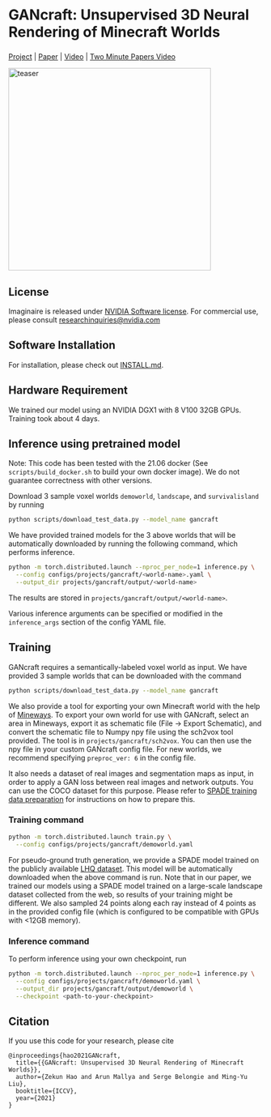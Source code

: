# GANcraft: Unsupervised 3D Neural Rendering of Minecraft Worlds

###
[Project](https://nvlabs.github.io/GANcraft/) |
[Paper](https://arxiv.org/abs/2104.07659) |
[Video](https://www.youtube.com/watch?v=1Hky092CGFQ) |
[Two Minute Papers Video](https://www.youtube.com/watch?v=jl0XCslxwB0)

<img src="https://nvlabs.github.io/GANcraft/videos/island_small.gif" alt="teaser" width="400"/>

## License

Imaginaire is released under [NVIDIA Software license](LICENSE.md).
For commercial use, please consult [researchinquiries@nvidia.com](researchinquiries@nvidia.com)


## Software Installation
For installation, please check out [INSTALL.md](../../INSTALL.md).

## Hardware Requirement
We trained our model using an NVIDIA DGX1 with 8 V100 32GB GPUs. Training took
about 4 days.


## Inference using pretrained model
Note: This code has been tested with the 21.06 docker (See `scripts/build_docker.sh` to build your own docker image). We do not guarantee correctness with other versions.

Download 3 sample voxel worlds `demoworld`, `landscape`, and `survivalisland` by running
```bash
python scripts/download_test_data.py --model_name gancraft
```

We have provided trained models for the 3 above worlds that will be automatically downloaded by running the following command, which performs inference.
```bash
python -m torch.distributed.launch --nproc_per_node=1 inference.py \
  --config configs/projects/gancraft/<world-name>.yaml \
  --output_dir projects/gancraft/output/<world-name>
```
The results are stored in `projects/gancraft/output/<world-name>`.

Various inference arguments can be specified or modified in the `inference_args` section of the config YAML file.

## Training

GANcraft requires a semantically-labeled voxel world as input. We have provided 3 sample worlds that can be downloaded with the command
```bash
python scripts/download_test_data.py --model_name gancraft
```

We also provide a tool for exporting your own Minecraft world with the help of [Mineways](https://www.realtimerendering.com/erich/minecraft/public/mineways/). To export your own world for use with GANcraft, select an area in Mineways, export it as schematic file (File -> Export Schematic), and convert the schematic file to Numpy npy file using the sch2vox tool provided. The tool is in `projects/gancraft/sch2vox`. You can then use the npy file in your custom GANcraft config file. For new worlds, we recommend specifying `preproc_ver: 6` in the config file.

It also needs a dataset of real images and segmentation maps as input, in order to apply a GAN loss between real images and network outputs. You can use the COCO dataset for this purpose. Please refer to [SPADE training data preparation](../spade/README.md#training-data-preparation) for instructions on how to prepare this.


### Training command

```bash
python -m torch.distributed.launch train.py \
  --config configs/projects/gancraft/demoworld.yaml
```
For pseudo-ground truth generation, we provide a SPADE model trained on the publicly available [LHQ dataset](https://github.com/universome/alis). This model will be automatically downloaded when the above command is run.
Note that in our paper, we trained our models using a SPADE model trained on a large-scale landscape dataset collected from the web, so results of your training might be different. We also sampled 24 points along each ray instead of 4 points as in the provided config file (which is configured to be compatible with GPUs with <12GB memory).

### Inference command
To perform inference using your own checkpoint, run
```bash
python -m torch.distributed.launch --nproc_per_node=1 inference.py \
  --config configs/projects/gancraft/demoworld.yaml \
  --output_dir projects/gancraft/output/demoworld \
  --checkpoint <path-to-your-checkpoint>
```

## Citation
If you use this code for your research, please cite

```
@inproceedings{hao2021GANcraft,
  title={{GANcraft: Unsupervised 3D Neural Rendering of Minecraft Worlds}},
  author={Zekun Hao and Arun Mallya and Serge Belongie and Ming-Yu Liu},
  booktitle={ICCV},
  year={2021}
}
```

